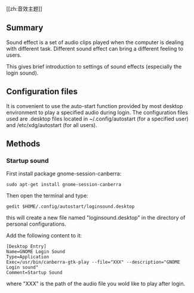 [[zh:音效主题]]


## Summary

Sound effect is a set of audio clips played when the computer is dealing with different task. Different sound effect can bring a different feeling to users.

This gives brief introduction to settings of sound effects (especially the login sound).

## Configuration files

It is convenient to use the auto-start function provided by most desktop environment to play a specified audio during login. The configuration files used are .desktop files located in ~/.config/autostart (for a specified user) and /etc/xdg/autostart (for all users).

## Methods

### Startup sound

First install package gnome-session-canberra:

    sudo apt-get install gnome-session-canberra

Then open the terminal and type:

    gedit $HOME/.config/autostart/loginsound.desktop 

this will create a new file named "loginsound.desktop" in the directory of personal configurations.

Add the following content to it:

    [Desktop Entry]
    Name=GNOME Login Sound
    Type=Application
    Exec=/usr/bin/canberra-gtk-play --file="XXX" --description="GNOME Login sound"
    Comment=Startup Sound

where "XXX" is the path of the audio file you wold like to play after login.